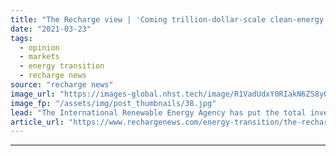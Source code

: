 ```yaml
---
title: "The Recharge view | 'Coming trillion-dollar-scale clean-energy spend is a moral test'"
date: "2021-03-23"
tags: 
  - opinion
  - markets
  - energy transition
  - recharge news
source: "recharge news"
image_url: "https://images-global.nhst.tech/image/R1VadUdxY0RIakN6ZS8yQW9ITXV0dDZpWXd4MkVZc1ArY1BWSTdFM1NDST0=/nhst/binary/0f8de4ccafa8a3201935f56f20d50725"
image_fp: "/assets/img/post_thumbnails/38.jpg"
lead: "The International Renewable Energy Agency has put the total investment needed to meet the Paris Agreement targets at $131trn, but this is about much more than money"
article_url: "https://www.rechargenews.com/energy-transition/the-recharge-view-coming-trillion-dollar-scale-clean-energy-spend-is-a-moral-test/2-1-985442"
---
```


---
